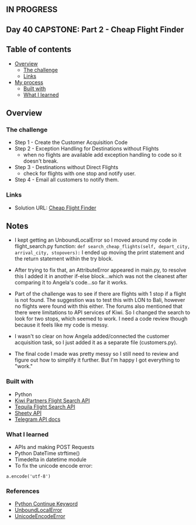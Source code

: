 ## IN PROGRESS
## Day 40 CAPSTONE: Part 2 - Cheap Flight Finder


## Table of contents

- [Overview](#overview)
  - [The challenge](#the-challenge)
  - [Links](#links)
- [My process](#my-process)
  - [Built with](#built-with)
  - [What I learned](#what-i-learned)

## Overview

### The challenge

- Step 1 - Create the Customer Acquisition Code
- Step 2 - Exception Handling for Destinations without Flights
  - when no flights are available add exception handling to code so it doesn't break.
- Step 3 - Destinations without Direct Flights
  - check for flights with one stop and notify user.
- Step 4 - Email all customers to notify them.

### Links

- Solution URL: [Cheap Flight Finder](https://github.com/Mikerniker/100_Days_of_Python/tree/main/Day40)

## Notes
- I kept getting an UnboundLocalError so I moved around my code in flight_search.py function: 
```def search_cheap_flights(self, depart_city, arrival_city, stopovers):```
 I ended up moving the print statement and the return statement within the try block.

- After trying to fix that, an AttributeError appeared in main.py, to resolve this I added it in another if-else block...which was not the cleanest after comparing it to Angela's code...so far it works.

- Part of the challenge was to see if there are flights with 1 stop if a flight is not found. The suggestion was to test this with LON to Bali, however no flights were found with this either. The forums also mentioned that there were limitations to API services of Kiwi. So I changed the search to look for two stops, which seemed to work. I need a code review though because it feels like my code is messy.

- I wasn't so clear on how Angela added/connected the customer acquisition task, so I just added it as a separate file (customers.py).

- The final code I made was pretty messy so I still need to review and figure out how to simplify it further. But I'm happy I got everything to "work."

### Built with

- Python
- [Kiwi Partners Flight Search API](https://partners.kiwi.com/)
- [Tequila Flight Search API](https://tequila.kiwi.com/portal/login)
- [Sheety API](https://sheety.co/)
- [Telegram API docs](https://core.telegram.org/bots/api)

### What I learned
- APIs and making POST Requests
- Python DateTime strftime()
- Timedelta in datetime module
- To fix the unicode encode error:
```
a.encode('utf-8')
```

### References
- [Python Continue Keyword](https://www.w3schools.com/python/ref_keyword_continue.asp)
- [UnboundLocalError](https://pythoncircle.com/post/680/solving-python-error-unboundlocalerror-local-variable-x-referenced-before-assignment/)
- [UnicodeEncodeError](https://stackoverflow.com/questions/9942594/unicodeencodeerror-ascii-codec-cant-encode-character-u-xa0-in-position-20#answer-9942885)